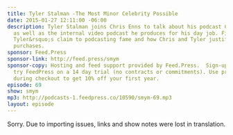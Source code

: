 ```yaml
---
title: Tyler Stalman -The Most Minor Celebrity Possible
date: 2015-01-27 12:11:00 -06:00
description: Tyler Stalman joins Chris Enns to talk about his podcast Cameras or Whatever
  as well as the internal video podcast he produces for his day job. Find out about
  Tyler&rsquo;s claim to podcasting fame and how Chris and Tyler justify their PR40
  purchases.
sponsor: Feed.Press
sponsor-link: http://feed.press/smym
sponsor-copy: Hosting and feed support provided by Feed.Press.  Sign-up today and
  try FeedPress on a 14 day trial (no contracts or commitments). Use promo code "smym"
  during checkout to get 10% off your first year.
episode: 69
show: smym
mp3: http://podcasts-1.feedpress.co/10590/smym-69.mp3
layout: episode
---
```


Sorry. Due to importing issues, links and show notes were lost in translation.
